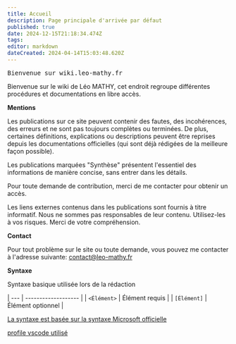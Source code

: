 ```yaml
---
title: Accueil
description: Page principale d'arrivée par défaut
published: true
date: 2024-12-15T21:18:34.474Z
tags: 
editor: markdown
dateCreated: 2024-04-14T15:03:48.620Z
---
```


<kbd>Bienvenue sur wiki.leo-mathy.fr</kbd>

Bienvenue sur le wiki de Léo MATHY, cet endroit regroupe différentes procédures et documentations en libre accès.

**Mentions**

Les publications sur ce site peuvent contenir des fautes, des incohérences, des erreurs et ne sont pas toujours complètes ou terminées.
De plus, certaines définitions, explications ou descriptions peuvent être reprises depuis les documentations officielles (qui sont déjà rédigées de la meilleure façon possible).

Les publications marquées "Synthèse" présentent l'essentiel des informations de manière concise, sans entrer dans les détails.

Pour toute demande de contribution, merci de me contacter pour obtenir un accès.

Les liens externes contenus dans les publications sont fournis à titre informatif. Nous ne sommes pas responsables de leur contenu. Utilisez-les à vos risques. Merci de votre compréhension.

**Contact**

Pour tout problème sur le site ou toute demande, vous pouvez me contacter à l'adresse suivante: contact@leo-mathy.fr

**Syntaxe**

Syntaxe basique utilisée lors de la rédaction

| --- | ------------------- |
| `<Élément>` | Élément requis |
| `[Élément]` | Élément optionnel |

[La syntaxe est basée sur la syntaxe Microsoft officielle](<https://learn.microsoft.com/en-us/previous-versions/windows/it-pro/windows-server-2012-r2-and-2012/cc771080(v=ws.11)>)

[profile vscode utilisé](https://vscode.dev/editor/profile/github/db29e0b5a82d99c32f4f97a6dd2f94e9)